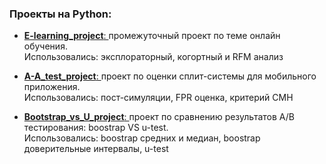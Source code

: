 ### Проекты на Python:

- <a href="https://github.com/vladank99/Karpov.courses_projects/tree/main/E-learning_project"> **E-learning_project**: </a>промежуточный проект по теме онлайн обучения.   
      Использовались: эксплораторный, когортный и RFM анализ
      
      
- <a href="https://github.com/vladank99/Karpov.courses_projects/tree/main/A-A_test_project"> **A-A_test_project**: </a>проект по оценки сплит-системы для мобильного приложения.  
      Использовались: пост-симуляции, FPR оценка, критерий CMH
      
- <a href="https://github.com/vladank99/Karpov.courses_projects/tree/main/Python/Bootstrap_vs_U_project"> **Bootstrap_vs_U_project**: </a>проект по сравнению результатов А/B тестирования: boostrap VS u-test.  
      Использовались: boostrap средних и медиан, boostrap доверительные интервалы, u-test

